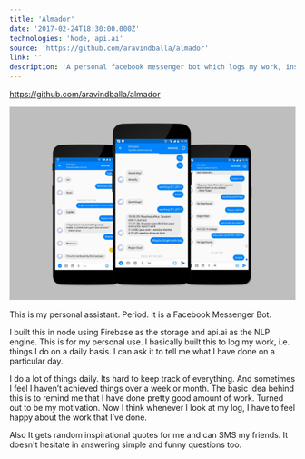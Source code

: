 ```yaml
---
title: 'Almador'
date: '2017-02-24T18:30:00.000Z'
technologies: 'Node, api.ai'
source: 'https://github.com/aravindballa/almador'
link: ''
description: 'A personal facebook messenger bot which logs my work, inspires me, and sends messages on my behalf. It doesnot hesitate in answering simple and funny questions too.'
---
```


https://github.com/aravindballa/almador

![Almador](./almador.png)

This is my personal assistant. Period. It is a Facebook Messenger Bot.

I built this in node using Firebase as the storage and api.ai as the NLP engine. This is for my personal use. I basically built this to log my work, i.e. things I do on a daily basis. I can ask it to tell me what I have done on a particular day.

I do a lot of things daily. Its hard to keep track of everything. And sometimes I feel I haven’t achieved things over a week or month. The basic idea behind this is to remind me that I have done pretty good amount of work. Turned out to be my motivation. Now I think whenever I look at my log, I have to feel happy about the work that I’ve done.

Also It gets random inspirational quotes for me and can SMS my friends. It doesn't hesitate in answering simple and funny questions too.
